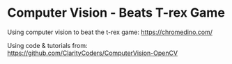 # Computer Vision - Beats T-rex Game
 Using computer vision to beat the t-rex game: https://chromedino.com/

 Using code & tutorials from: https://github.com/ClarityCoders/ComputerVision-OpenCV
